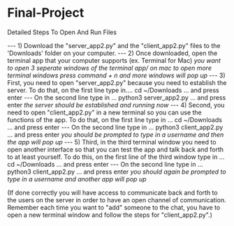 # Final-Project
Detailed Steps To Open And Run Files

--- 1) Download the "server_app2.py" and the "client_app2.py" files to the 'Downloads' folder on your computer.
--- 2) Once downloaded, open the terminal app that your computer supports (ex. Terminal for Mac) *you want to open 3 seperate windows of the terminal app/ on mac to open 
more terminal windows press command + n and more windows will pop up*
--- 3) First, you need to open "server_app2.py" because you need to establish the server. To do that, on the first line type in.... cd ~/Downloads ... and press enter
--- On the second line type in ... python3 server_app2.py ... and press enter   *the server should be established and running now*
--- 4) Second, you need to open "client_app2.py" in a new terminal so you can use the functions of the app. To do that, on the first line type in ... cd ~/Downloads ... and press enter
--- On the second line type in ... python3 client_app2.py ... and press enter  *you should be prompted to type in a username and then the app will pop up*
--- 5) Third, in the third terminal window you need to open another interface so that you can test the app and talk back and forth to at least yourself. To do this, on the first line
of the third window type in ... cd ~/Downloads ... and press enter
--- On the second line type in ... python3 client_app2.py ... and press enter *you should again be prompted to type in a username and another app will pop up*

(If done correctly you will have access to communicate back and forth to the users on the server in order to have an open channel of communication. Remember each time you want to "add" someone to the chat, you have to open a new terminal window and follow the steps for "client_app2.py".)
